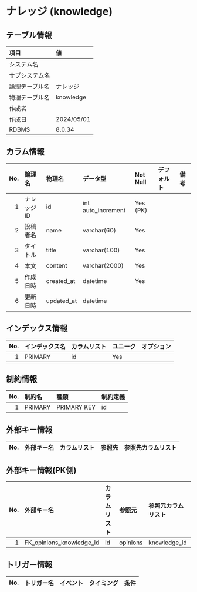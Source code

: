 # ナレッジ (knowledge)

## テーブル情報

| 項目                           | 値                                                                                                   |
|:-------------------------------|:-----------------------------------------------------------------------------------------------------|
| システム名                     |                                                                                                      |
| サブシステム名                 |                                                                                                      |
| 論理テーブル名                 | ナレッジ                                                                                             |
| 物理テーブル名                 | knowledge                                                                                            |
| 作成者                         |                                                                                                      |
| 作成日                         | 2024/05/01                                                                                           |
| RDBMS                          |  8.0.34                                                                                              |



## カラム情報

| No. | 論理名                         | 物理名                         | データ型                       | Not Null | デフォルト           | 備考                           |
|----:|:-------------------------------|:-------------------------------|:-------------------------------|:---------|:---------------------|:-------------------------------|
|   1 | ナレッジID                     | id                             | int auto_increment             | Yes (PK) |                      |                                |
|   2 | 投稿者名                       | name                           | varchar(60)                    | Yes      |                      |                                |
|   3 | タイトル                       | title                          | varchar(100)                   | Yes      |                      |                                |
|   4 | 本文                           | content                        | varchar(2000)                  | Yes      |                      |                                |
|   5 | 作成日時                       | created_at                     | datetime                       | Yes      |                      |                                |
|   6 | 更新日時                       | updated_at                     | datetime                       |          |                      |                                |



## インデックス情報

| No. | インデックス名                 | カラムリスト                             | ユニーク   | オプション                     |
|----:|:-------------------------------|:-----------------------------------------|:-----------|:-------------------------------|
|   1 | PRIMARY                        | id                                       | Yes        |                                |



## 制約情報

| No. | 制約名                         | 種類                           | 制約定義                       |
|----:|:-------------------------------|:-------------------------------|:-------------------------------|
|   1 | PRIMARY                        | PRIMARY KEY                    | id                             |



## 外部キー情報

| No. | 外部キー名                     | カラムリスト                             | 参照先                         | 参照先カラムリスト                       |
|----:|:-------------------------------|:-----------------------------------------|:-------------------------------|:-----------------------------------------|



## 外部キー情報(PK側)

| No. | 外部キー名                     | カラムリスト                             | 参照元                         | 参照元カラムリスト                       |
|----:|:-------------------------------|:-----------------------------------------|:-------------------------------|:-----------------------------------------|
|   1 | FK_opinions_knowledge_id       | id                                       | opinions                       | knowledge_id                             |



## トリガー情報

| No. | トリガー名                     | イベント                                 | タイミング           | 条件                           |
|----:|:-------------------------------|:-----------------------------------------|:---------------------|:-------------------------------|


